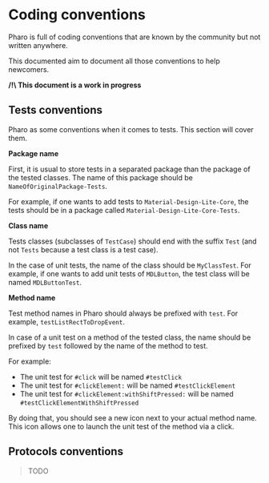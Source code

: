 # Coding conventions

Pharo is full of coding conventions that are known by the community but not written anywhere. 

This documented aim to document all those conventions to help newcomers.

**/!\ This document is a work in progress**

## Tests conventions

Pharo as some conventions when it comes to tests. This section will cover them.

**Package name**

First, it is usual to store tests in a separated package than the package of the tested classes. The name of this package should be `NameOfOriginalPackage-Tests`.

For example, if one wants to add tests to `Material-Design-Lite-Core`, the tests should be in a package called `Material-Design-Lite-Core-Tests`.

**Class name**

Tests classes (subclasses of `TestCase`) should end with the suffix `Test` (and not `Tests` because a test class is a test case).

In the case of unit tests, the name of the class should be `MyClassTest`. For example, if one wants to add unit tests of `MDLButton`, the test class will be named `MDLButtonTest`.

**Method name**

Test method names in Pharo should always be prefixed with `test`. For example, `testListRectToDropEvent`.

In case of a unit test on a method of the tested class, the name should be prefixed by `test` followed by the name of the method to test.

For example:
- The unit test for `#click` will be named `#testClick`
- The unit test for `#clickElement:` will be named `#testClickElement`
- The unit test for `#clickElement:withShiftPressed:` will be named `#testClickElementWithShiftPressed`

By doing that, you should see a new icon next to your actual method name. This icon allows one to launch the unit test of the method via a click.

## Protocols conventions

> TODO
